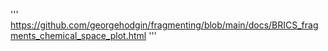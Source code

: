 '''
https://github.com/georgehodgin/fragmenting/blob/main/docs/BRICS_fragments_chemical_space_plot.html
'''
